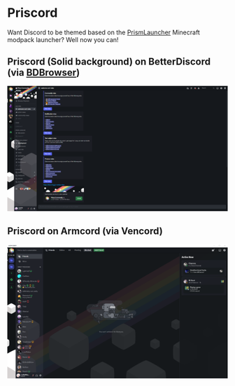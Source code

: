 # Priscord
Want Discord to be themed based on the [PrismLauncher](https://github.com/PrismLauncher) Minecraft modpack launcher?
Well now you can!

## Priscord (Solid background) on BetterDiscord (via [BDBrowser](https://github.com/tsukasa/BdBrowser))
![Preview](https://raw.githubusercontent.com/Lylythii/Priscord/main/preview.png)

## Priscord on Armcord (via Vencord)
![Preview](https://raw.githubusercontent.com/Lylythii/Priscord/main/preview_armcord.png)
